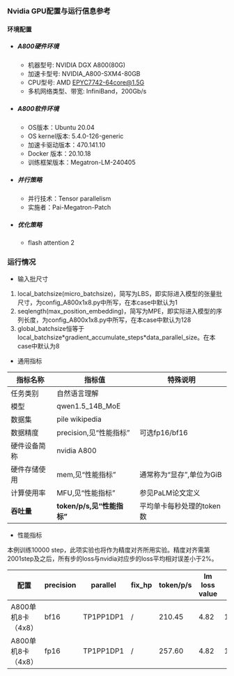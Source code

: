 ### Nvidia GPU配置与运行信息参考
#### 环境配置
- ##### A800硬件环境
    - 机器型号: NVIDIA DGX A800(80G) 
    - 加速卡型号: NVIDIA_A800-SXM4-80GB
    - CPU型号: AMD EPYC7742-64core@1.5G
    - 多机网络类型、带宽: InfiniBand，200Gb/s

- ##### A800软件环境
   - OS版本：Ubuntu 20.04
   - OS kernel版本: 5.4.0-126-generic     
   - 加速卡驱动版本：470.141.10
   - Docker 版本：20.10.18
   - 训练框架版本：Megatron-LM-240405

- ##### 并行策略

   - 并行技术：Tensor parallelism
   - 实施者：Pai-Megatron-Patch

- ##### 优化策略

   - flash attention 2

### 运行情况

* 输入批尺寸

1. local_batchsize(micro_batchsize)，简写为LBS，即实际进入模型的张量批尺寸，为config_A800x1x8.py中所写，在本case中默认为1
2. seqlength(max_position_embedding)，简写为MPE，即实际进入模型的序列长度，为config_A800x1x8.py中所写，在本case中默认为128
3. global_batchsize恒等于local_batchsize\*gradient_accumulate_steps\*data_parallel_size。在本case中默认为8

* 通用指标

| 指标名称     | 指标值                     | 特殊说明                           |
| ------------ | -------------------------- | ---------------------------------- |
| 任务类别     | 自然语言理解               |                                    |
| 模型         | qwen1.5_14B_MoE                  |                                    |
| 数据集       | pile wikipedia   |                                    |
| 数据精度       | precision,见“性能指标”  | 可选fp16/bf16                      |
| 硬件设备简称 | nvidia A800                |                                    |
| 硬件存储使用 | mem,见“性能指标”           | 通常称为“显存”,单位为GiB           |
| 计算使用率 | MFU,见“性能指标”           | 参见PaLM论文定义 |
| **吞吐量**   | **token/p/s,见“性能指标”** | 平均单卡每秒处理的token数          |

* 性能指标

本例训练10000 step，此项实验也将作为精度对齐所用实验。精度对齐需第2001step及之后，所有步的loss与nvidia对应步的loss平均相对误差小于2%。

| 配置                |  precision | parallel |  fix_hp           | token/p/s | lm loss value| lm loss PPL|mem       | MFU       |
| ------------------ | -------- | --------- | ---------------- | ------ | --------| ------- | --------- | --------- |
| A800单机8卡（4x8）  |    bf16    | TP1PP1DP1 |  / | 210.45 | 4.82 | 124.5 |66/80 | 28.3% |
| A800单机8卡（4x8）  |     fp16    | TP1PP1DP1 |  /| 257.60 | 4.82 | 124.5 |62/80 | 34.6% |
